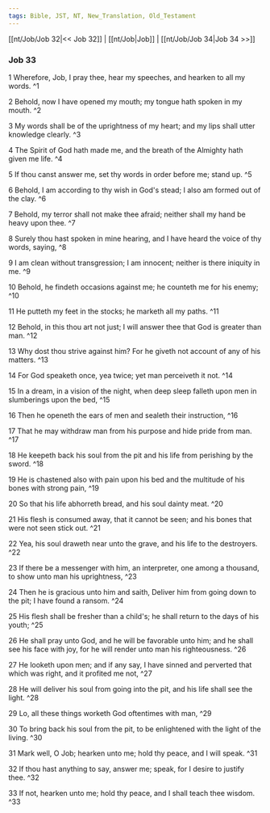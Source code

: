 ```yaml
---
tags: Bible, JST, NT, New_Translation, Old_Testament
---
```


[[nt/Job/Job 32|<< Job 32]] | [[nt/Job|Job]] | [[nt/Job/Job 34|Job 34 >>]]

### Job 33

1 Wherefore, Job, I pray thee, hear my speeches, and hearken to all my words.  ^1

2 Behold, now I have opened my mouth; my tongue hath spoken in my mouth.  ^2

3 My words shall be of the uprightness of my heart; and my lips shall utter knowledge clearly.  ^3

4 The Spirit of God hath made me, and the breath of the Almighty hath given me life.  ^4

5 If thou canst answer me, set thy words in order before me; stand up.  ^5

6 Behold, I am according to thy wish in God\'s stead; I also am formed out of the clay.  ^6

7 Behold, my terror shall not make thee afraid; neither shall my hand be heavy upon thee.  ^7

8 Surely thou hast spoken in mine hearing, and I have heard the voice of thy words, saying,  ^8

9 I am clean without transgression; I am innocent; neither is there iniquity in me.  ^9

10 Behold, he findeth occasions against me; he counteth me for his enemy;  ^10

11 He putteth my feet in the stocks; he marketh all my paths.  ^11

12 Behold, in this thou art not just; I will answer thee that God is greater than man.  ^12

13 Why dost thou strive against him? For he giveth not account of any of his matters.  ^13

14 For God speaketh once, yea twice; yet man perceiveth it not.  ^14

15 In a dream, in a vision of the night, when deep sleep falleth upon men in slumberings upon the bed,  ^15

16 Then he openeth the ears of men and sealeth their instruction,  ^16

17 That he may withdraw man from his purpose and hide pride from man.  ^17

18 He keepeth back his soul from the pit and his life from perishing by the sword.  ^18

19 He is chastened also with pain upon his bed and the multitude of his bones with strong pain,  ^19

20 So that his life abhorreth bread, and his soul dainty meat.  ^20

21 His flesh is consumed away, that it cannot be seen; and his bones that were not seen stick out.  ^21

22 Yea, his soul draweth near unto the grave, and his life to the destroyers.  ^22

23 If there be a messenger with him, an interpreter, one among a thousand, to show unto man his uprightness,  ^23

24 Then he is gracious unto him and saith, Deliver him from going down to the pit; I have found a ransom.  ^24

25 His flesh shall be fresher than a child\'s; he shall return to the days of his youth;  ^25

26 He shall pray unto God, and he will be favorable unto him; and he shall see his face with joy, for he will render unto man his righteousness.  ^26

27 He looketh upon men; and if any say, I have sinned and perverted that which was right, and it profited me not,  ^27

28 He will deliver his soul from going into the pit, and his life shall see the light.  ^28

29 Lo, all these things worketh God oftentimes with man,  ^29

30 To bring back his soul from the pit, to be enlightened with the light of the living.  ^30

31 Mark well, O Job; hearken unto me; hold thy peace, and I will speak.  ^31

32 If thou hast anything to say, answer me; speak, for I desire to justify thee.  ^32

33 If not, hearken unto me; hold thy peace, and I shall teach thee wisdom.  ^33

 
